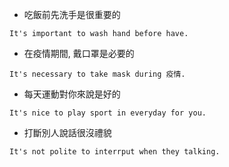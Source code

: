 - 吃飯前先洗⼿是很重要的
```
It's important to wash hand before have.
```
- 在疫情期間, 戴⼝罩是必要的
```
It's necessary to take mask during 疫情.
```
- 每天運動對你來說是好的
```
It's nice to play sport in everyday for you.
```
- 打斷別⼈說話很沒禮貌
```
It's not polite to interrput when they talking.
```
